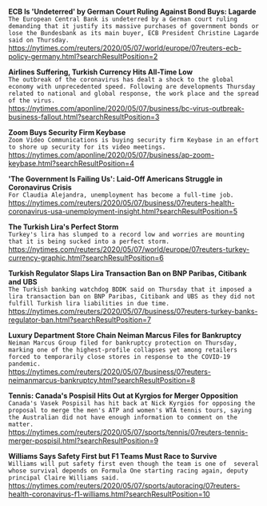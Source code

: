 **ECB Is 'Undeterred' by German Court Ruling Against Bond Buys: Lagarde**\
`The European Central Bank is undeterred by a German court ruling demanding that it justify its massive purchases of government bonds or lose the Bundesbank as its main buyer, ECB President Christine Lagarde said on Thursday.`\
https://nytimes.com/reuters/2020/05/07/world/europe/07reuters-ecb-policy-germany.html?searchResultPosition=2

**Airlines Suffering, Turkish Currency Hits All-Time Low**\
`The outbreak of the coronavirus has dealt a shock to the global economy with unprecedented speed. Following are developments Thursday related to national and global response, the work place and the spread of the virus.`\
https://nytimes.com/aponline/2020/05/07/business/bc-virus-outbreak-business-fallout.html?searchResultPosition=3

**Zoom Buys Security Firm Keybase**\
`Zoom Video Communications is buying security firm Keybase in an effort to shore up security for its video meetings.`\
https://nytimes.com/aponline/2020/05/07/business/ap-zoom-keybase.html?searchResultPosition=4

**'The Government Is Failing Us': Laid-Off Americans Struggle in Coronavirus Crisis**\
`For Claudia Alejandra, unemployment has become a full-time job.`\
https://nytimes.com/reuters/2020/05/07/business/07reuters-health-coronavirus-usa-unemployment-insight.html?searchResultPosition=5

**The Turkish Lira's Perfect Storm**\
`Turkey's lira has slumped to a record low and worries are mounting that it is being sucked into a perfect storm. `\
https://nytimes.com/reuters/2020/05/07/world/europe/07reuters-turkey-currency-graphic.html?searchResultPosition=6

**Turkish Regulator Slaps Lira Transaction Ban on BNP Paribas, Citibank and UBS**\
`The Turkish banking watchdog BDDK said on Thursday that it imposed a lira transaction ban on BNP Paribas, Citibank and UBS as they did not fulfill Turkish lira liabilities in due time.`\
https://nytimes.com/reuters/2020/05/07/business/07reuters-turkey-banks-regulator-ban.html?searchResultPosition=7

**Luxury Department Store Chain Neiman Marcus Files for Bankruptcy**\
`Neiman Marcus Group filed for bankruptcy protection on Thursday, marking one of the highest-profile collapses yet among retailers forced to temporarily close stores in response to the COVID-19 pandemic.`\
https://nytimes.com/reuters/2020/05/07/business/07reuters-neimanmarcus-bankruptcy.html?searchResultPosition=8

**Tennis: Canada's Pospisil Hits Out at Kyrgios for Merger Opposition**\
`Canada's Vasek Pospisil has hit back at Nick Kyrgios for opposing the proposal to merge the men's ATP and women's WTA tennis tours, saying the Australian did not have enough information to comment on the matter.`\
https://nytimes.com/reuters/2020/05/07/sports/tennis/07reuters-tennis-merger-pospisil.html?searchResultPosition=9

**Williams Says Safety First but F1 Teams Must Race to Survive**\
`Williams will put safety first even though the team is one of  several whose survival depends on Formula One starting racing again, deputy principal Claire Williams said.`\
https://nytimes.com/reuters/2020/05/07/sports/autoracing/07reuters-health-coronavirus-f1-williams.html?searchResultPosition=10

